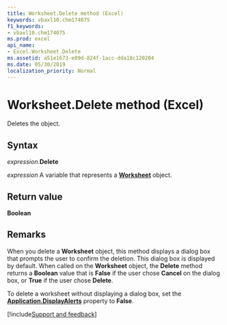 ```yaml
---
title: Worksheet.Delete method (Excel)
keywords: vbaxl10.chm174075
f1_keywords:
- vbaxl10.chm174075
ms.prod: excel
api_name:
- Excel.Worksheet.Delete
ms.assetid: a51e1673-e09d-824f-1acc-dda18c120204
ms.date: 05/30/2019
localization_priority: Normal
---
```



# Worksheet.Delete method (Excel)

Deletes the object.


## Syntax

_expression_.**Delete**

_expression_ A variable that represents a **[Worksheet](Excel.Worksheet.md)** object.


## Return value

**Boolean**

## Remarks

When you delete a **Worksheet** object, this method displays a dialog box that prompts the user to confirm the deletion. This dialog box is displayed by default. When called on the **Worksheet** object, the **Delete** method returns a **Boolean** value that is **False** if the user chose **Cancel** on the dialog box, or **True** if the user chose **Delete**.

To delete a worksheet without displaying a dialog box, set the **[Application.DisplayAlerts](Excel.Application.DisplayAlerts.md)** property to **False**.




[!include[Support and feedback](~/includes/feedback-boilerplate.md)]
